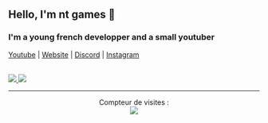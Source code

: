 ## Hello, I'm nt games  👋

### I'm a young french developper and a small youtuber 

<p align='centre'>
  <a href="https://www.youtube.com/c/nt-games-ytb">Youtube</a> |
  <a href="http://nt-games-site.000webhostapp.com/">Website</a> |
  <a href="https://discord.com/invite/nk22HmUDJC">Discord</a> |
  <a href="https://www.instagram.com/nicolas__tr/ ">Instagram</a>
</p>

<p align="centre"><br>
  <a href="https://github.com/nt-games-ytb">
    <img src="https://lanyard-profile-readme.vercel.app/api/414544260956946432"/>
    <img src="https://lanyard-profile-readme.vercel.app/api/714791613980737537"/>
  </a>
</p>

---  

<p align="center"> 
  Compteur de visites :<br>
  <img src="https://profile-counter.glitch.me/nt-games-ytb/count.svg" />
</p>

